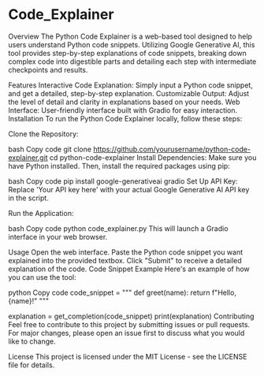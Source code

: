 # Code_Explainer
Overview
The Python Code Explainer is a web-based tool designed to help users understand Python code snippets. Utilizing Google Generative AI, this tool provides step-by-step explanations of code snippets, breaking down complex code into digestible parts and detailing each step with intermediate checkpoints and results.

Features
Interactive Code Explanation: Simply input a Python code snippet, and get a detailed, step-by-step explanation.
Customizable Output: Adjust the level of detail and clarity in explanations based on your needs.
Web Interface: User-friendly interface built with Gradio for easy interaction.
Installation
To run the Python Code Explainer locally, follow these steps:

Clone the Repository:

bash
Copy code
git clone https://github.com/yourusername/python-code-explainer.git
cd python-code-explainer
Install Dependencies:
Make sure you have Python installed. Then, install the required packages using pip:

bash
Copy code
pip install google-generativeai gradio
Set Up API Key:
Replace 'Your API key here' with your actual Google Generative AI API key in the script.

Run the Application:

bash
Copy code
python code_explainer.py
This will launch a Gradio interface in your web browser.

Usage
Open the web interface.
Paste the Python code snippet you want explained into the provided textbox.
Click "Submit" to receive a detailed explanation of the code.
Code Snippet Example
Here's an example of how you can use the tool:

python
Copy code
code_snippet = """
def greet(name):
    return f"Hello, {name}!"
"""

explanation = get_completion(code_snippet)
print(explanation)
Contributing
Feel free to contribute to this project by submitting issues or pull requests. For major changes, please open an issue first to discuss what you would like to change.

License
This project is licensed under the MIT License - see the LICENSE file for details.
